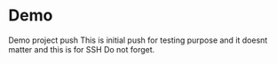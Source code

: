 # Demo
Demo project push 
This is initial push for testing purpose and it doesnt matter and this is for SSH Do not forget.
